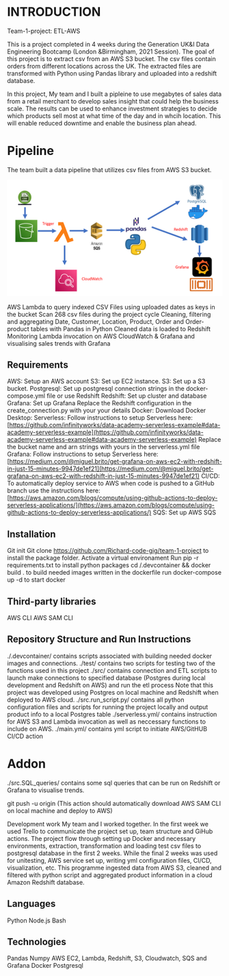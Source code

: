 # INTRODUCTION

Team-1-project: ETL-AWS

This is a project completed in 4 weeks during the Generation UK&I Data Engineering Bootcamp (London &Birmingham, 2021 Session). The goal of this project is to extract csv from an AWS S3 bucket. The csv files contain orders from different locations across the UK. The extracted files are transformed with Python using Pandas library and uploaded into a redshift database. 

In this project, My team and I built a pipleine to use megabytes of sales data from a retail merchant to develop sales insight that could help the business scale. The results can be used to enhance investment strategies to decide which products sell most at what time of the day and in whcih location. This will enable reduced downtime and enable the business plan ahead.

# Pipeline
The team built a data pipeline that utilizes csv files from AWS S3 bucket.

![Project flow](https://github.com/Richard-code-gig/team-1-project/blob/main/project_flow.png?raw=true)

AWS Lambda to query indexed CSV Files using uploaded dates as keys in the bucket
Scan 268 csv files during the project cycle
Cleaning, filtering and aggregating Date, Customer, Location, Product, Order and Order-product tables with Pandas in Python
Cleaned data is loaded to Redshift
Monitoring Lambda invocation on AWS CloudWatch & Grafana and visualising sales trends with Grafana

## Requirements
AWS: Setup an AWS account
S3: Set up EC2 instance.
S3: Set up a S3 bucket.
Postgresql: Set up postgresql connection strings in the docker-compose.yml file or use Redshift
Redshift: Set up cluster and database
Grafana: Set up Grafana
Replace the Redshift configuration in the create_connection.py with your your details
Docker: Download Docker Desktop:
Serverless: Follow instructions to setup Serverless here:
[https://github.com/infinityworks/data-academy-serverless-example#data-academy-serverless-example](https://github.com/infinityworks/data-academy-serverless-example#data-academy-serverless-example)
Replace the bucket name and arn strings with yours in the serverless.yml file
Grafana: Follow instructions to setup Serverless here:
[https://medium.com/@miguel.brito/get-grafana-on-aws-ec2-with-redshift-in-just-15-minutes-9947de1ef21](https://medium.com/@miguel.brito/get-grafana-on-aws-ec2-with-redshift-in-just-15-minutes-9947de1ef21)
CI/CD: To automatically deploy service to AWS when code is pushed to a GitHub branch use the instructions here:
[https://aws.amazon.com/blogs/compute/using-github-actions-to-deploy-serverless-applications/](https://aws.amazon.com/blogs/compute/using-github-actions-to-deploy-serverless-applications/)
SQS: Set up AWS SQS

## Installation
Git init
Git clone https://github.com/Richard-code-gig/team-1-project to install the package folder.
Activate a virtual environament
Run pip -r requirements.txt to install python packages
cd /.devcontainer && docker build . to build needed images written in the dockerfile
run docker-compose up -d to start docker

## Third-party libraries
AWS CLI
AWS SAM CLI 

## Repository Structure and Run Instructions

./.devcontainer/ contains scripts associated with building needed docker images and connections.
./test/ contains two scripts for testing two of the functions used in this project
./src/ contains connection and ETL scripts to launch make connections to specified database (Postgres during local development and Redshift on AWS) and run the etl process
Note that this project was developed using Postgres on local machine and Redshift when deployed to AWS cloud.
./src.run_script.py/ contains all python configuration files and scripts for running the project locally and output product info to a local Postgres table
./serverless.yml/ contains instruction for AWS S3 and Lambda invocation as well as neccessary functions to include on AWS.
./main.yml/ contains yml script to initiate AWS/GitHUB CI/CD action

# Addon
./src.SQL_queries/ contains some sql queries that can be run on Redshift or Grafana to visualise trends.

git push -u origin <remote-branch> (This action should automatically download AWS SAM CLI on local machine and deploy to AWS)

Development work
My team and I worked together. In the first week we used Trello to communicate the project set up, team structure and GiHub actions. The project flow through setting up Docker and necessary environments, extraction, transformation and loading test csv files to postgresql database in the first 2 weeks. While the final 2 weeks was used for unitesting, AWS service set up, writing yml configuration files, CI/CD, visualization, etc. This programme ingested data from AWS S3, cleaned and filtered with python script and aggregated product information in a cloud Amazon Redshift database.

## Languages
Python
Node.js
Bash

## Technologies
Pandas
Numpy
AWS EC2, Lambda, Redshift, S3, Cloudwatch, SQS and Grafana
Docker
Postgresql
